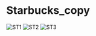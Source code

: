 # Starbucks_copy

![ST1](https://user-images.githubusercontent.com/29848785/130431328-a4fbf100-e94a-4221-91ad-b4feb8070953.png)
![ST2](https://user-images.githubusercontent.com/29848785/130431333-8403c41f-9599-4c82-96e9-3351d626feb4.png)
![ST3](https://user-images.githubusercontent.com/29848785/130431338-c91217a5-512d-46c4-9c9b-bc70604c71de.png)
